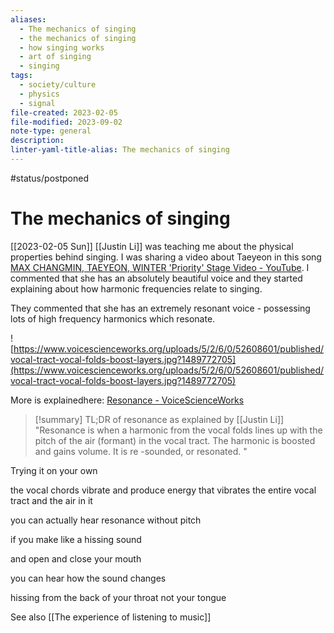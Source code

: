 ```yaml
---
aliases:
  - The mechanics of singing
  - the mechanics of singing
  - how singing works
  - art of singing
  - singing
tags:
  - society/culture
  - physics
  - signal
file-created: 2023-02-05
file-modified: 2023-09-02
note-type: general
description: 
linter-yaml-title-alias: The mechanics of singing
---
```


#status/postponed

# The mechanics of singing

[[2023-02-05 Sun]] [[Justin Li]] was teaching me about the physical properties behind singing. I was sharing a video about Taeyeon in this song [MAX CHANGMIN, TAEYEON, WINTER 'Priority' Stage Video - YouTube](https://www.youtube.com/watch?v=KY-Dgpwthe8). I commented that she has an absolutely beautiful voice and they started explaining about how harmonic frequencies relate to singing.

They commented that she has an extremely resonant voice - possessing lots of high frequency harmonics which resonate.

![https://www.voicescienceworks.org/uploads/5/2/6/0/52608601/published/vocal-tract-vocal-folds-boost-layers.jpg?1489772705](https://www.voicescienceworks.org/uploads/5/2/6/0/52608601/published/vocal-tract-vocal-folds-boost-layers.jpg?1489772705)

More is explainedhere: [Resonance - VoiceScienceWorks](https://www.voicescienceworks.org/resonance.html)

> [!summary] TL;DR of resonance as explained by [[Justin Li]]
> "Resonance is when a harmonic from the vocal folds lines up with the pitch of the air (formant) in the vocal tract. The harmonic is boosted and gains volume. It is re -sounded, or resonated. "

Trying it on your own

the vocal chords vibrate and produce energy that vibrates the entire vocal tract and the air in it

you can actually hear resonance without pitch

if you make like a hissing sound

and open and close your mouth

you can hear how the sound changes

hissing from the back of your throat not your tongue

See also [[The experience of listening to music]]
